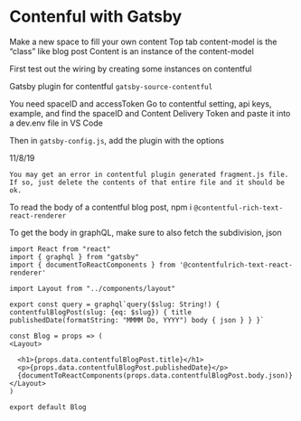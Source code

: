# Contenful with Gatsby

Make a new space to fill your own content
Top tab content-model is the “class” like blog post
Content is an instance of the content-model

First test out the wiring by creating some instances on contentful

Gatsby plugin for contentful
`gatsby-source-contentful`

You need spaceID and accessToken
Go to contentful setting, api keys, example, and find the spaceID and Content Delivery Token and paste it into a dev.env file in VS Code

Then in `gatsby-config.js`, add the plugin with the options

11/8/19

    You may get an error in contentful plugin generated fragment.js file. If so, just delete the contents of that entire file and it should be ok.

To read the body of a contentful blog post, npm i `@contentful-rich-text-react-renderer`

To get the body in graphQL, make sure to also fetch the subdivision, json

```
import React from "react"
import { graphql } from "gatsby"
import { documentToReactComponents } from '@contentfulrich-text-react-renderer'

import Layout from "../components/layout"

export const query = graphql`query($slug: String!) { contentfulBlogPost(slug: {eq: $slug}) { title publishedDate(formatString: "MMMM Do, YYYY") body { json } } }`

const Blog = props => (
<Layout>

  <h1>{props.data.contentfulBlogPost.title}</h1>
  <p>{props.data.contentfulBlogPost.publishedDate}</p>
  {documentToReactComponents(props.data.contentfulBlogPost.body.json)}
</Layout>
)

export default Blog

```
